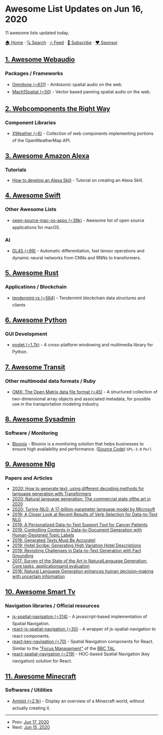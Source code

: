 # Awesome List Updates on Jun 16, 2020

11 awesome lists updated today.

[🏠 Home](/README.md) · [🔍 Search](https://www.trackawesomelist.com/search/) · [🔥 Feed](https://www.trackawesomelist.com/rss.xml) · [📮 Subscribe](https://trackawesomelist.us17.list-manage.com/subscribe?u=d2f0117aa829c83a63ec63c2f&id=36a103854c) · [❤️  Sponsor](https://github.com/sponsors/theowenyoung)



## [1. Awesome Webaudio](/content/notthetup/awesome-webaudio/README.md)

### Packages / Frameworks

*   [Omnitone (⭐831)](https://github.com/GoogleChrome/omnitone) - Ambisonic spatial audio on the web.
*   [Mach1Spatial (⭐50)](https://github.com/Mach1Studios/m1-sdk) - Vector based panning spatial audio on the web.

## [2. Webcomponents the Right Way](/content/mateusortiz/webcomponents-the-right-way/README.md)

### Component Libraries

*   [XWeather (⭐6)](https://github.com/kherrick/x-weather) - Collection of web components implementing portions of the OpenWeatherMap API.

## [3. Awesome Amazon Alexa](/content/miguelmota/awesome-amazon-alexa/README.md)

### Tutorials

*   [How to develop an Alexa Skill](https://www.pluralsight.com/guides/alexa-run-this-javascript-app) - Tutorial on creating an Alexa Skill.

## [4. Awesome Swift](/content/matteocrippa/awesome-swift/README.md)

### Other Awesome Lists

*   [open-source-mac-os-apps (⭐39k)](https://github.com/serhii-londar/open-source-mac-os-apps) - Awesome list of open source applications for macOS.

### AI

*   [DL4S (⭐99)](https://github.com/palle-k/DL4S) - Automatic differentiation, fast tensor operations and dynamic neural networks from CNNs and RNNs to transformers.

## [5. Awesome Rust](/content/rust-unofficial/awesome-rust/README.md)

### Applications / Blockchain

*   [tendermint-rs (⭐564)](https://github.com/informalsystems/tendermint-rs) - Tendermint blockchain data structures and clients

## [6. Awesome Python](/content/vinta/awesome-python/README.md)

### GUI Development

*   [pyglet (⭐1.7k)](https://github.com/pyglet/pyglet) - A cross-platform windowing and multimedia library for Python.

## [7. Awesome Transit](/content/CUTR-at-USF/awesome-transit/README.md)

### Other multimodal data formats / Ruby

*   [OMX: The Open Matrix data file format (⭐45)](https://github.com/osPlanning/omx) - A structured collection of two-dimensional array objects and associated metadata, for possible use in the transportation modeling industry.

## [8. Awesome Sysadmin](/content/awesome-foss/awesome-sysadmin/README.md)

### Software / Monitoring

*   [Bloonix](https://bloonix-monitoring.org/) - Bloonix is a monitoring solution that helps businesses to ensure high availability and performance. ([Source Code](https://github.com/bloonix)) `GPL-3.0` `Perl`

## [9. Awesome Nlg](/content/accelerated-text/awesome-nlg/README.md)

### Papers and Articles

*   [2020: How to generate text: using different decoding methods for language generation with Transformers](https://huggingface.co/blog/how-to-generate)
*   [2020: Natural language generation: The commercial state ofthe art in 2020](https://www.cambridge.org/core/services/aop-cambridge-core/content/view/BA2417D73AF29F8073FF5B611CDEB97F/S135132492000025Xa.pdf/natural_language_generation_the_commercial_state_of_the_art_in_2020.pdf)
*   [2020: Turing-NLG: A 17-billion-parameter language model by Microsoft](https://www.microsoft.com/en-us/research/blog/turing-nlg-a-17-billion-parameter-language-model-by-microsoft/)
*   [2019: A Closer Look at Recent Results of Verb Selection for Data-to-Text NLG](https://www.inlg2019.com/assets/papers/178_Paper.pdf)
*   [2019: A Personalized Data-to-Text Support Tool for Cancer Patients](https://www.inlg2019.com/assets/papers/28_Paper.pdf)
*   [2019: Controlling Contents in Data-to-Document Generation with Human-Designed Topic Labels](https://www.inlg2019.com/assets/papers/79_Paper.pdf)
*   [2019: Generated Texts Must Be Accurate!](https://ehudreiter.com/2019/09/26/generated-texts-must-be-accurate/)
*   [2019: Hotel Scribe: Generating High Variation Hotel Descriptions](https://www.inlg2019.com/assets/papers/44_Paper.pdf)
*   [2019: Revisiting Challenges in Data-to-Text Generation with Fact Grounding](https://www.inlg2019.com/assets/papers/32_Paper.pdf)
*   [2017: Survey of the State of the Art in NaturalLanguage Generation: Core tasks, applicationsand evaluation](https://arxiv.org/pdf/1703.09902.pdf)
*   [2016: Natural Language Generation enhances human decision-making with uncertain information](https://arxiv.org/pdf/1606.03254.pdf)

## [10. Awesome Smart Tv](/content/vitalets/awesome-smart-tv/README.md)

### Navigation libraries / Official resources

*   [js-spatial-navigation (⭐314)](https://github.com/luke-chang/js-spatial-navigation) - A javascript-based implementation of Spatial Navigation.
*   [react-js-spatial-navigation (⭐30)](https://github.com/dead/react-js-spatial-navigation) - A wrapper of js-spatial-navigation to react components.
*   [react-key-navigation (⭐70)](https://github.com/dead/react-key-navigation) - Spatial Navigation components for React. Similar to the ["Focus Management"](http://bbc.github.io/tal/widgets/focus-management.html) of the [BBC TAL](https://bbc.github.io/tal/).
*   [react-spatial-navigation (⭐219)](https://github.com/NoriginMedia/react-spatial-navigation) - HOC-based Spatial Navigation (key navigation) solution for React.

## [11. Awesome Minecraft](/content/bs-community/awesome-minecraft/README.md)

### Softwares / Utilities

*   [Amidst (⭐2.1k)](https://github.com/toolbox4minecraft/amidst) - Display an overview of a Minecraft world, without actually creating it.

---

- Prev: [Jun 17, 2020](/content/2020/06/17/README.md)
- Next: [Jun 15, 2020](/content/2020/06/15/README.md)